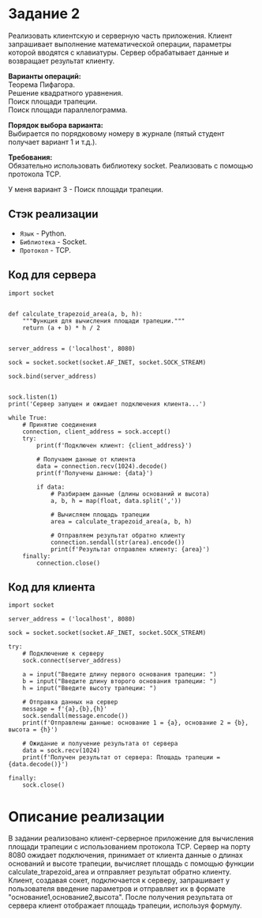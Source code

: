 # Задание 2

Реализовать клиентскую и серверную часть приложения. Клиент запрашивает выполнение математической операции, параметры которой вводятся с клавиатуры. Сервер обрабатывает данные и возвращает результат клиенту.

**Варианты операций:**  
Теорема Пифагора.  
Решение квадратного уравнения.  
Поиск площади трапеции.  
Поиск площади параллелограмма.

**Порядок выбора варианта:**   
Выбирается по порядковому номеру в журнале (пятый студент получает вариант 1 и т.д.).

**Требования:**  
Обязательно использовать библиотеку socket.
Реализовать с помощью протокола TCP.

У меня вариант 3 - Поиск площади трапеции.

## Стэк реализации

* `Язык` - Python.
* `Библиотека` - Socket.
* `Протокол` - TCP.


## Код для сервера
    import socket
    
    
    def calculate_trapezoid_area(a, b, h):
        """Функция для вычисления площади трапеции."""
        return (a + b) * h / 2
    
    
    server_address = ('localhost', 8080)
    
    sock = socket.socket(socket.AF_INET, socket.SOCK_STREAM)
    
    sock.bind(server_address)
    
    
    sock.listen(1)
    print('Сервер запущен и ожидает подключения клиента...')
    
    while True:
        # Принятие соединения
        connection, client_address = sock.accept()
        try:
            print(f'Подключен клиент: {client_address}')
    
            # Получаем данные от клиента
            data = connection.recv(1024).decode()
            print(f'Получены данные: {data}')
    
            if data:
                # Разбираем данные (длины оснований и высота)
                a, b, h = map(float, data.split(','))
    
                # Вычисляем площадь трапеции
                area = calculate_trapezoid_area(a, b, h)
    
                # Отправляем результат обратно клиенту
                connection.sendall(str(area).encode())
                print(f'Результат отправлен клиенту: {area}')
        finally:
            connection.close()

## Код для клиента
    import socket
    
    server_address = ('localhost', 8080)
    
    sock = socket.socket(socket.AF_INET, socket.SOCK_STREAM)
    
    try:
        # Подключение к серверу
        sock.connect(server_address)
    
        a = input("Введите длину первого основания трапеции: ")
        b = input("Введите длину второго основания трапеции: ")
        h = input("Введите высоту трапеции: ")
    
        # Отправка данных на сервер
        message = f'{a},{b},{h}'
        sock.sendall(message.encode())
        print(f'Отправлены данные: основание 1 = {a}, основание 2 = {b}, высота = {h}')
    
        # Ожидание и получение результата от сервера
        data = sock.recv(1024)
        print(f'Получен результат от сервера: Площадь трапеции = {data.decode()}')
    
    finally:
        sock.close()

# Описание реализации
В задании реализовано клиент-серверное приложение для вычисления площади трапеции с использованием протокола TCP. Сервер на порту 8080 ожидает подключения, принимает от клиента данные о длинах оснований и высоте трапеции, вычисляет площадь с помощью функции calculate_trapezoid_area и отправляет результат обратно клиенту. Клиент, создавая сокет, подключается к серверу, запрашивает у пользователя введение параметров и отправляет их в формате "основание1,основание2,высота". После получения результата от сервера клиент отображает площадь трапеции, используя формулу.

